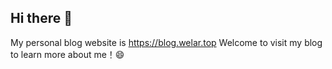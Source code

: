 ## Hi there 👋
My personal blog website is https://blog.welar.top
Welcome to visit my blog to learn more about me！😄
